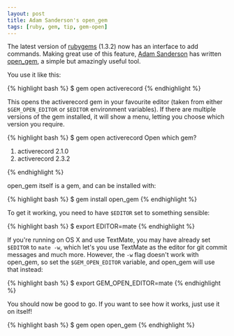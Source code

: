 ```yaml
---
layout: post
title: Adam Sanderson's open_gem
tags: [ruby, gem, tip, gem-open]
---
```

The latest version of [rubygems](http://rubygems.org/) (1.3.2) now has an interface to add commands.  Making great use of this feature, [Adam Sanderson](http://endofline.wordpress.com/) has written [open\_gem](http://github.com/adamsanderson/open_gem), a simple but amazingly useful tool.

You use it like this:

{% highlight bash %}
$ gem open activerecord
{% endhighlight %}

This opens the activerecord gem in your favourite editor (taken from either `$GEM_OPEN_EDITOR` or `$EDITOR` environment variables).  If there are multiple versions of the gem installed, it will show a menu, letting you choose which version you require.

{% highlight bash %}
$ gem open activerecord
Open which gem?
 1. activerecord 2.1.0
 2. activerecord 2.3.2
> 
{% endhighlight %}


open\_gem itself is a gem, and can be installed with:

{% highlight bash %}
$ gem install open_gem
{% endhighlight %}

To get it working, you need to have `$EDITOR` set to something sensible:

{% highlight bash %}
$ export EDITOR=mate
{% endhighlight %}

If you're running on OS X and use TextMate, you may have already set `$EDITOR` to `mate -w`, which let's you use TextMate as the editor for git commit messages and much more.  However, the `-w` flag doesn't work with open\_gem, so set the `$GEM_OPEN_EDITOR` variable, and open\_gem will use that instead:

{% highlight bash %}
$ export GEM_OPEN_EDITOR=mate
{% endhighlight %}

You should now be good to go.  If you want to see how it works, just use it on itself!

{% highlight bash %}
$ gem open open_gem
{% endhighlight %}
